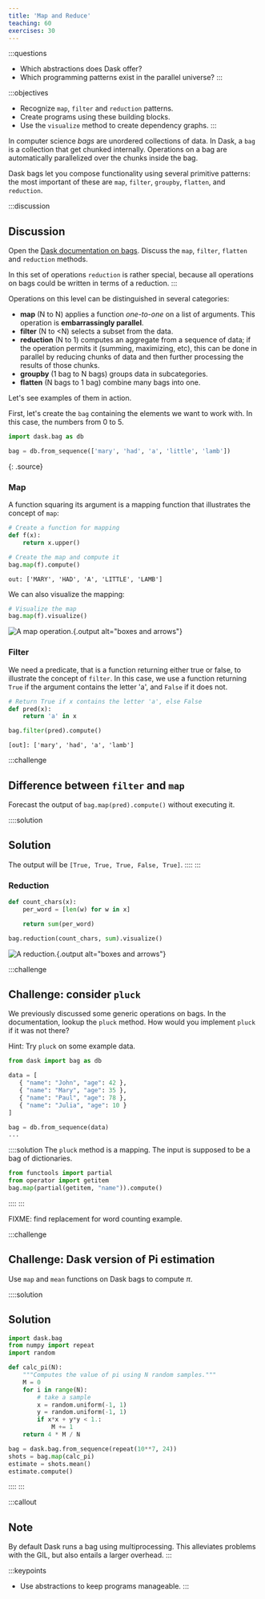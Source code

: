 ```yaml
---
title: 'Map and Reduce'
teaching: 60
exercises: 30
---
```


:::questions
- Which abstractions does Dask offer?
- Which programming patterns exist in the parallel universe?
:::

:::objectives
- Recognize `map`, `filter` and `reduction` patterns.
- Create programs using these building blocks.
- Use the `visualize` method to create dependency graphs.
:::

In computer science *bags* are unordered collections of data. 
In Dask, a `bag` is a collection that get chunked internally. 
Operations on a bag are automatically parallelized over the chunks inside the bag.

Dask bags let you compose functionality using several primitive patterns: the most important of these are `map`, `filter`, `groupby`, `flatten`, and `reduction`.

:::discussion
## Discussion
Open the [Dask documentation on bags](https://docs.dask.org/en/latest/bag-api.html).
Discuss the `map`, `filter`, `flatten` and `reduction` methods.

In this set of operations `reduction` is rather special, because all operations on bags could be written in terms of a reduction.
:::

Operations on this level can be distinguished in several categories:

- **map** (N to N) applies a function *one-to-one* on a list of arguments. 
  This operation is **embarrassingly parallel**.
- **filter** (N to &lt;N) selects a subset from the data.
- **reduction** (N to 1) computes an aggregate from a sequence of data; 
  if the operation permits it (summing, maximizing, etc), this can be done in parallel by reducing chunks of data and then further processing the results of those chunks.
- **groupby** (1 bag to N bags) groups data in subcategories.
- **flatten** (N bags to 1 bag) combine many bags into one.

Let's see examples of them in action.

First, let's create the `bag` containing the elements we want to work with. 
In this case, the numbers from 0 to 5.

~~~python
import dask.bag as db

bag = db.from_sequence(['mary', 'had', 'a', 'little', 'lamb'])
~~~
{: .source}

### Map

A function squaring its argument is a mapping function that illustrates the concept of `map`:

~~~python
# Create a function for mapping
def f(x):
    return x.upper()

# Create the map and compute it
bag.map(f).compute()
~~~

~~~output
out: ['MARY', 'HAD', 'A', 'LITTLE', 'LAMB']
~~~

We can also visualize the mapping:

~~~python
# Visualize the map
bag.map(f).visualize()
~~~

![A map operation.](fig/dask-bag-map.svg){.output alt="boxes and arrows"}

### Filter

We need a predicate, that is a function returning either true or false, to illustrate the concept of `filter`.
In this case, we use a function returning `True` if the argument contains the letter 'a', and `False` if it does not.

~~~python
# Return True if x contains the letter 'a', else False
def pred(x):
    return 'a' in x

bag.filter(pred).compute()
~~~

~~~output
[out]: ['mary', 'had', 'a', 'lamb']
~~~

:::challenge
## Difference between `filter` and `map`
Forecast the output of `bag.map(pred).compute()` without executing it. 

::::solution
## Solution
The output will be `[True, True, True, False, True]`.
::::
:::

### Reduction

~~~python
def count_chars(x):
    per_word = [len(w) for w in x]

    return sum(per_word)

bag.reduction(count_chars, sum).visualize()
~~~

![A reduction.](fig/dask-bag-reduction.svg){.output alt="boxes and arrows"}

:::challenge
## Challenge: consider `pluck`
We previously discussed some generic operations on bags. 
In the documentation, lookup the `pluck` method. 
How would you implement `pluck` if it was not there?

Hint: Try `pluck` on some example data.

```python
from dask import bag as db

data = [
   { "name": "John", "age": 42 },
   { "name": "Mary", "age": 35 },
   { "name": "Paul", "age": 78 },
   { "name": "Julia", "age": 10 }
]

bag = db.from_sequence(data)
...
```

::::solution
The `pluck` method is a mapping. 
The input is supposed to be a bag of dictionaries.

```python
from functools import partial
from operator import getitem
bag.map(partial(getitem, "name")).compute()
```
::::
:::

FIXME: find replacement for word counting example.

:::challenge
## Challenge: Dask version of Pi estimation
Use `map` and `mean` functions on Dask bags to compute $\pi$.

::::solution
## Solution

~~~python
import dask.bag
from numpy import repeat
import random

def calc_pi(N):
    """Computes the value of pi using N random samples."""
    M = 0
    for i in range(N):
        # take a sample
        x = random.uniform(-1, 1)
        y = random.uniform(-1, 1)
        if x*x + y*y < 1.:
            M += 1
    return 4 * M / N

bag = dask.bag.from_sequence(repeat(10**7, 24))
shots = bag.map(calc_pi)
estimate = shots.mean()
estimate.compute()
~~~
::::
:::

:::callout
## Note
By default Dask runs a bag using multiprocessing. 
This alleviates problems with the GIL, but also entails a larger overhead.
:::

:::keypoints
- Use abstractions to keep programs manageable.
:::

